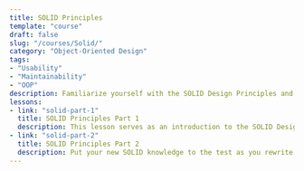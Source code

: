 ```yaml
---
title: SOLID Principles
template: "course"
draft: false
slug: "/courses/Solid/"
category: "Object-Oriented Design"
tags:
- "Usability"
- "Maintainability"
- "OOP"
description: Familiarize yourself with the SOLID Design Principles and put them into practice. In the first lesson, walk through a conversational multiple-choice "quiz" (great for absolute beginners), and in the second, rewrite principle-violating code in line with the principles.
lessons:
- link: "solid-part-1"
  title: SOLID Principles Part 1
  description: This lesson serves as an introduction to the SOLID Design Principles, going over when and how to implement them, in a multiple-choice quiz format. The tone is conversational- you will be guided towards why an answer is correct or incorrect as you select the different options.
- link: "solid-part-2"
  title: SOLID Principles Part 2
  description: Put your new SOLID knowledge to the test as you rewrite principle-violating code so it is in line with the principles.
---
```

